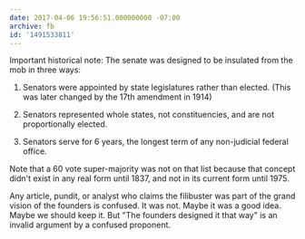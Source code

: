 ```yaml
---
date: 2017-04-06 19:56:51.000000000 -07:00
archive: fb
id: '1491533811'
---
```


Important historical note: The senate was designed to be insulated from the mob in three ways:

1. Senators were appointed by state legislatures rather than elected. (This was later changed by the 17th amendment in 1914)

2. Senators represented whole states, not constituencies, and are not proportionally elected.

3. Senators serve for 6 years, the longest term of any non-judicial federal office.

Note that a 60 vote super-majority was not on that list because that concept didn't exist in any real form until 1837, and not in its current form until 1975.

Any article, pundit, or analyst who claims the filibuster was part of the grand vision of the founders is confused. It was not. Maybe it was a good idea. Maybe we should keep it. But "The founders designed it that way" is an invalid argument by a confused proponent.
